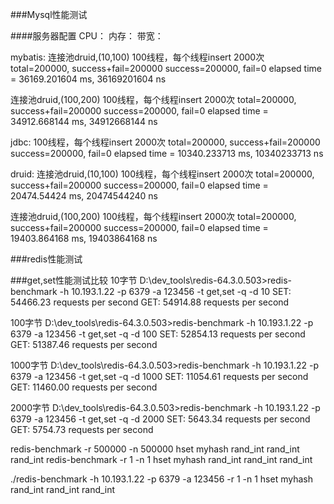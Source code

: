 ###Mysql性能测试

####服务器配置
CPU：
内存：
带宽：


mybatis:
连接池druid,(10,100)
100线程，每个线程insert 2000次
 total=200000, success+fail=200000
 success=200000, fail=0
 elapsed time = 36169.201604 ms, 36169201604 ns

连接池druid,(100,200)
100线程，每个线程insert 2000次
 total=200000, success+fail=200000
 success=200000, fail=0
 elapsed time = 34912.668144 ms, 34912668144 ns


jdbc:
100线程，每个线程insert 2000次
 total=200000, success+fail=200000
 success=200000, fail=0
 elapsed time = 10340.233713 ms, 10340233713 ns

druid:
连接池druid,(10,100)
100线程，每个线程insert 2000次
 total=200000, success+fail=200000
 success=200000, fail=0
 elapsed time = 20474.54424 ms, 20474544240 ns

连接池druid,(100,200)
100线程，每个线程insert 2000次
 total=200000, success+fail=200000
 success=200000, fail=0
 elapsed time = 19403.864168 ms, 19403864168 ns


###redis性能测试

###get,set性能测试比较
10字节
D:\dev_tools\redis-64.3.0.503>redis-benchmark -h 10.193.1.22 -p 6379 -a 123456 -t get,set -q -d 10
SET: 54466.23 requests per second
GET: 54914.88 requests per second

100字节
D:\dev_tools\redis-64.3.0.503>redis-benchmark -h 10.193.1.22 -p 6379 -a 123456 -t get,set -q -d 100
SET: 52854.13 requests per second
GET: 51387.46 requests per second

1000字节
D:\dev_tools\redis-64.3.0.503>redis-benchmark -h 10.193.1.22 -p 6379 -a 123456 -t get,set -q -d 1000
SET: 11054.61 requests per second
GET: 11460.00 requests per second

2000字节
D:\dev_tools\redis-64.3.0.503>redis-benchmark -h 10.193.1.22 -p 6379 -a 123456 -t get,set -q -d 2000
SET: 5643.34 requests per second
GET: 5754.73 requests per second

redis-benchmark -r 500000 -n 500000 hset myhash rand_int rand_int rand_int
redis-benchmark -r 1 -n 1 hset myhash rand_int rand_int rand_int

./redis-benchmark -h 10.193.1.22 -p 6379 -a 123456 -r 1 -n 1 hset myhash rand_int rand_int rand_int
